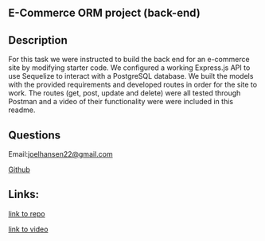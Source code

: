 ## E-Commerce ORM project (back-end) 

## Description
  For this task we were instructed to build the back end for an e-commerce site by modifying starter code. We configured a working Express.js API to use Sequelize to interact with a PostgreSQL database. We built the models with the provided requirements and developed routes in order for the site to work. The routes  (get, post, update and delete) were all tested through Postman and a video of their functionality were were included in this readme.  


##  Questions
  Email:joelhansen22@gmail.com
  
  [Github](https://www.github.com/joelhansenmn)

  ## Links:
  [link to repo](https://github.com/JoelhansenMN//E-Commerce-Back--End-ORM)

  [link to video](https://drive.google.com/file/d/140eGw31rUl8_Y7TL3glWDkLCguUUsrJ_/view)
